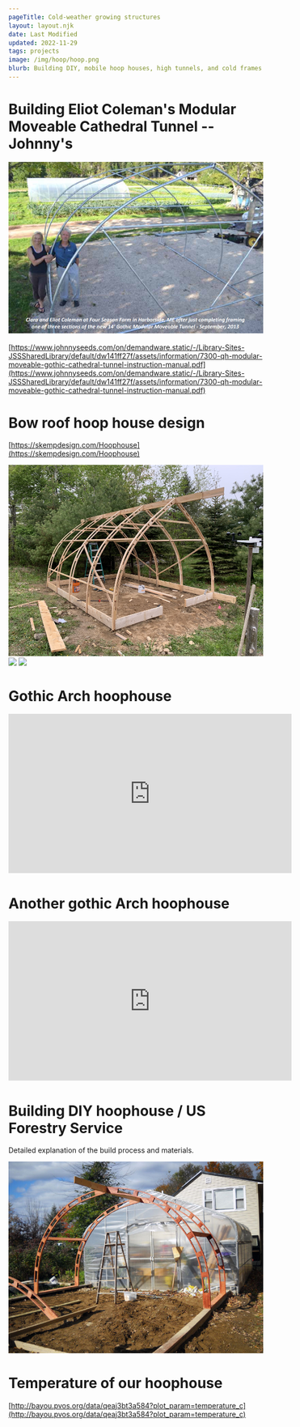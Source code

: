 ```yaml
---
pageTitle: Cold-weather growing structures 
layout: layout.njk
date: Last Modified
updated: 2022-11-29
tags: projects 
image: /img/hoop/hoop.png
blurb: Building DIY, mobile hoop houses, high tunnels, and cold frames.
---
```


# Building Eliot Coleman's Modular Moveable Cathedral Tunnel -- Johnny's

![](/img/hoophouse/coleman_gothic.png)

[https://www.johnnyseeds.com/on/demandware.static/-/Library-Sites-JSSSharedLibrary/default/dw141ff27f/assets/information/7300-qh-modular-moveable-gothic-cathedral-tunnel-instruction-manual.pdf](https://www.johnnyseeds.com/on/demandware.static/-/Library-Sites-JSSSharedLibrary/default/dw141ff27f/assets/information/7300-qh-modular-moveable-gothic-cathedral-tunnel-instruction-manual.pdf)

# Bow roof hoop house design

[https://skempdesign.com/Hoophouse](https://skempdesign.com/Hoophouse)

![](/img/hoophouse/bow_roof.jpg) ![](/img/hoophouse/with_cover.jpeg) ![](/img/hoophouse/inside.jpg)


# Gothic Arch hoophouse

<iframe width="560" height="315" src="https://www.youtube.com/embed/KqWExL3QE74" title="YouTube video player" frameborder="0" allow="accelerometer; autoplay; clipboard-write; encrypted-media; gyroscope; picture-in-picture; web-share" allowfullscreen></iframe>

# Another gothic Arch hoophouse

<iframe width="560" height="315" src="https://www.youtube.com/embed/4xIJuPCxbf8" title="YouTube video player" frameborder="0" allow="accelerometer; autoplay; clipboard-write; encrypted-media; gyroscope; picture-in-picture; web-share" allowfullscreen></iframe>

# Building DIY hoophouse / US Forestry Service

Detailed explanation of the build process and materials.

[![](/img/hoophouse/GreenhouseBuild1-1-1.jpg)](https://www.iamcountryside.com/fences-sheds-barns/build-greenhouse-the-easy-way/)

# Temperature of our hoophouse

[http://bayou.pvos.org/data/qeaj3bt3a584?plot_param=temperature_c](http://bayou.pvos.org/data/qeaj3bt3a584?plot_param=temperature_c)



